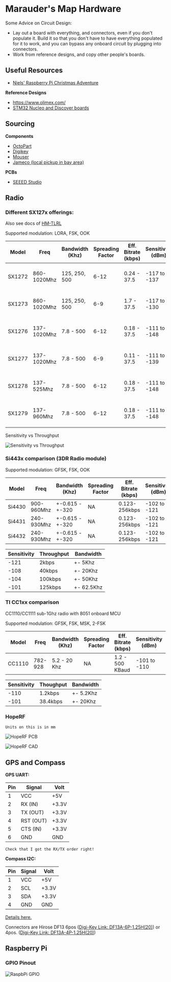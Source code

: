 # Marauder's Map Hardware

Some Advice on Circuit Design:

- Lay out a board with everything, and connectors, even if you don't populate it. Build it so that you don't have to have everything populated for it to work, and you can bypass any onboard circuit by plugging into connectors.
- Work from reference designs, and copy other people's boards.

## Useful Resources 

- [Niels' Raspberry Pi Christmas Adventure](https://github.com/njoubert/RaspberryPiChristmasCodingAdventure)

**Reference Designs**

- https://www.olimex.com/
- [STM32 Nucleo and Discover boards](http://www.st.com/web/en/catalog/mmc/FM141/SC1169?sc=stm32)

## Sourcing

**Components**

- [OctoPart](https://octopart.com/)
- [Digikey]()
- [Mouser]()
- [Jameco (local pickup in bay area)]()
 

**PCBs**

- [SEEED Studio](https://www.seeedstudio.com/service/index.php?r=pcb)
 

## Radio

### Different SX127x offerings:

Also see docs of [HM-TLRL](http://www.geeetech.com/wiki/index.php/HM-TRLR-S_Series_100mW_LoRa_Transceiver#Set_up_Sync_Word)

Supported modulation: LORA, FSK, OOK

| Model | Freq        | Bandwidth (Khz)  | Spreading Factor | Eff. Bitrate (kbps) | Sensitivity (dBm) | Power Out (dBm) |
|-------|-------------|------------------|------------------|---------------------|-------------------|-----------------|
|SX1272 | 860-1020Mhz | 125, 250, 500    | 6-12             | 0.24 - 37.5         |-117 to -137       | +14 RFO, +20 PA |
|SX1273 | 860-1020Mhz | 125, 250, 500    | 6-9              | 1.7 - 37.5          |-117 to -130       | +14 RFO, +20 PA |
|SX1276 | 137-1020Mhz | 7.8 - 500        | 6-12             | 0.18 - 37.5         |-111 to -148       | +14 RFO, +20 PA |
|SX1277 | 137-1020Mhz | 7.8 - 500        | 6-9              | 0.11 - 37.5         |-111 to -139       | +14 RFO, +20 PA |
|SX1278 | 137-525Mhz  | 7.8 - 500        | 6-12             | 0.18 - 37.5         |-111 to -148       | +14 RFO, +20 PA |
|SX1279 | 137-960Mhz  | 7.8 - 500        | 6-12             | 0.18 - 37.5         |-111 to -148       | +14 RFO, +20 PA |

Sensitivity vs Throughput

![Sensitivity vs Throughput](https://raw.githubusercontent.com/njoubert/MaraudersMap/master/hardware/images/LORA_Sensitivity_Performance.png)

### Si443x comparison (3DR Radio module)

Supported modulation: GFSK, FSK, OOK

| Model | Freq        | Bandwidth (Khz)  | Spreading Factor | Eff. Bitrate (kbps) | Sensitivity (dBm) | Power Out (dBm) |
|-------|-------------|------------------|------------------|---------------------|-------------------|-----------------|
| Si4430| 900-960Mhz  | +-0.615 - +-320  |                NA| 0.123-256kbps       | -102 to -121      | +13 |
| Si4431| 240-930Mhz  | +-0.615 - +-320  |                NA| 0.123-256kbps       | -102 to -121      | +13 |
| Si4432| 240-930Mhz  | +-0.615 - +-320  |                NA| 0.123-256kbps       | -102 to -121      | +20 |

| Sensitivity | Throughput | Bandwidth |
|-------------|------------|-----------|
| -121        | 2kbps      | +- 5Khz   |
| -108        | 40kbps     | +- 20Khz  |
| -104        | 100kbps    | +- 50Khz  |
| -101        | 125kbps    | +- 62.5Khz|

### TI CC1xx comparison

CC1110/CC1111 sub-1Ghz radio with 8051 onboard MCU

Supported modulation: GFSK, FSK, MSK, 2-FSK


| Model | Freq        | Bandwidth (Khz)  | Spreading Factor | Eff. Bitrate (kbps) | Sensitivity (dBm) | Power Out (dBm) |
|-------|-------------|------------------|------------------|---------------------|-------------------|-----------------|
|CC1110 | 782-928     | 5.2 - 20 Khz     | NA               | 1.2 - 500 KBaud     | -101 to -110      | 10 dBm|

| Sensitivity | Thoughput | Bandwidth |
|-------------|-----------|-----------|
| -110        | 1.2kbps   | +- 5.2Khz |
| -101        | 38.4kbps  | +- 20Khz  |

### HopeRF 

```Units on this is in mm```

![HopeRF PCB](https://raw.githubusercontent.com/njoubert/MaraudersMap/master/hardware/images/HopeRF-RFM95W-pcb.png)

![HopeRF CAD](https://raw.githubusercontent.com/njoubert/MaraudersMap/master/hardware/images/HopeRF-RFM95W-cad.png)


## GPS and Compass

**GPS UART:**

| Pin | Signal   | Volt  | 
|-----|--------  |-------|
| 1   | VCC      | +5V   |
| 2   | RX (IN)  | +3.3V |
| 3   | TX (OUT) | +3.3V |
| 4   | RST (OUT)| +3.3V |
| 5   | CTS (IN) | +3.3V |
| 6   | GND      | GND   |


``` Check that I got the RX/TX order right! ```

**Compass I2C:**

| Pin | Signal | Volt  |
|-----|--------|-------|
| 1   | VCC    | +5V   |
| 2   | SCL    | +3.3V |
| 3   | SDA    | +3.3V |
| 4   | GND    | GND   |

[Details here.](https://pixhawk.org/modules/pixhawk)

Connectors are Hirose DF13 6pos ([Digi-Key Link: DF13A-6P-1.25H(20)](https://www.digikey.com/product-search/en?WT.z_header=search_go&lang=en&site=us&keywords=DF13A-6P-1.25H(20)&x=0&y=0)) or 4pos. ([Digi-Key Link: DF13A-4P-1.25H(20)](https://www.digikey.com/product-search/en?WT.z_header=search_go&lang=en&site=us&keywords=DF13A-4P-1.25H(20)&x=0&y=0))




## Raspberry Pi

### GPIO Pinout

![RaspbPi GPIO](https://raw.githubusercontent.com/njoubert/MaraudersMap/master/hardware/images/Raspberry-Pi-GPIO-Layout-Model-B-Plus-small.png)


